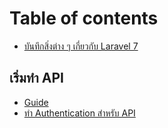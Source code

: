 # Table of contents

* [บันทึกสิ่งต่าง ๆ เกี่ยวกับ Laravel 7](README.md)

## เริ่มทำ API

* [Guide](api/guide.md)
* [ทำ Authentication สำหรับ API](api/authentication-api.md)

